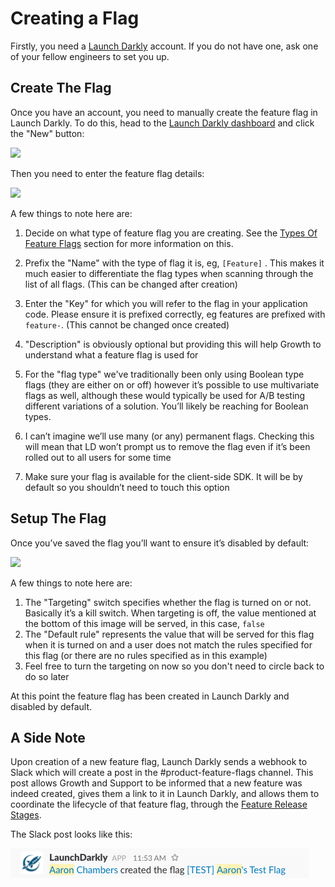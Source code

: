 # Creating a Flag

Firstly, you need a [Launch Darkly](https://app.launchdarkly.com/) account. If you do not have one, ask one of your fellow engineers to set you up.

## Create The Flag

Once you have an account, you need to manually create the feature flag in Launch Darkly. To do this, head to the [Launch Darkly dashboard](https://app.launchdarkly.com/default/production/features) and click the "New" button:

![](https://d2mxuefqeaa7sj.cloudfront.net/s_FCFB6B7F3CB376C52A81D6F874DA2104BF2448A223BE547F4F73AED7BCAA2D00_1504263775385_image.png)

Then you need to enter the feature flag details:

![](https://d2mxuefqeaa7sj.cloudfront.net/s_FCFB6B7F3CB376C52A81D6F874DA2104BF2448A223BE547F4F73AED7BCAA2D00_1504265996136_image.png)

A few things to note here are:

1. Decide on what type of feature flag you are creating. See the [Types Of Feature Flags](/feature-flags/types-of-feature-flags.md) section for more information on this.

2. Prefix the "Name" with the type of flag it is, eg, `[Feature]` . This makes it much easier to differentiate the flag types when scanning through the list of all flags. \(This can be changed after creation\)

3. Enter the "Key" for which you will refer to the flag in your application code. Please ensure it is prefixed correctly, eg features are prefixed with `feature-`. \(This cannot be changed once created\)

4. "Description" is obviously optional but providing this will help Growth to understand what a feature flag is used for

5. For the "flag type" we've traditionally been only using Boolean type flags \(they are either on or off\) however it’s possible to use multivariate flags as well, although these would typically be used for A/B testing different variations of a solution. You’ll likely be reaching for Boolean types.

6. I can’t imagine we’ll use many \(or any\) permanent flags. Checking this will mean that LD won’t prompt us to remove the flag even if it’s been rolled out to all users for some time

7. Make sure your flag is available for the client-side SDK. It will be by default so you shouldn’t need to touch this option



## Setup The Flag

Once you’ve saved the flag you’ll want to ensure it’s disabled by default:

![](https://d2mxuefqeaa7sj.cloudfront.net/s_FCFB6B7F3CB376C52A81D6F874DA2104BF2448A223BE547F4F73AED7BCAA2D00_1504268854272_image.png)

A few things to note here are:

1. The "Targeting" switch specifies whether the flag is turned on or not. Basically it’s a kill switch. When targeting is off, the value mentioned at the bottom of this image will be served, in this case, `false`
2. The "Default rule" represents the value that will be served for this flag when it is turned on and a user does not match the rules specified for this flag \(or there are no rules specified as in this example\)
3. Feel free to turn the targeting on now so you don't need to circle back to do so later

At this point the feature flag has been created in Launch Darkly and disabled by default.



## A Side Note

Upon creation of a new feature flag, Launch Darkly sends a webhook to Slack which will create a post in the \#product-feature-flags channel. This post allows Growth and Support to be informed that a new feature was indeed created, gives them a link to it in Launch Darkly, and allows them to coordinate the lifecycle of that feature flag, through the [Feature Release Stages](https://kayako.gitbooks.io/feature-delivery-playbook/content/feature-release-stages.html).

The Slack post looks like this:

![](/assets/import.png)

